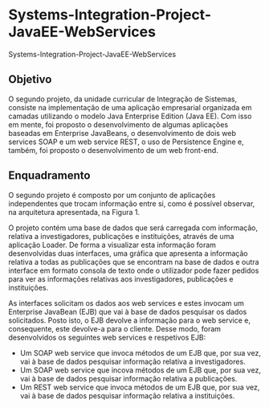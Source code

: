 # Systems-Integration-Project-JavaEE-WebServices
 Systems-Integration-Project-JavaEE-WebServices

## Objetivo
O segundo projeto, da unidade curricular de Integração de Sistemas, consiste na implementação de uma aplicação empresarial organizada em camadas utilizando o modelo Java Enterprise Edition (Java EE). Com isso em mente, foi proposto o desenvolvimento de algumas aplicações baseadas em Enterprise JavaBeans, o desenvolvimento de dois web services SOAP e um web service REST, o uso de Persistence Engine e, também, foi proposto o desenvolvimento de um web front-end.

## Enquadramento
O segundo projeto é composto por um conjunto de aplicações independentes que trocam informação entre si, como é possível observar, na arquitetura apresentada, na Figura 1.

O projeto contém uma base de dados que será carregada com informação, relativa a investigadores, publicações e instituições, através de uma aplicação Loader. De forma a visualizar esta informação foram desenvolvidas duas interfaces, uma gráfica que apresenta a informação relativa a todas as publicações que se encontram na base de dados e outra interface em formato consola de texto onde o utilizador pode fazer pedidos para ver as informações relativas aos investigadores, publicações e instituições.

As interfaces solicitam os dados aos web services e estes invocam um Enterprise JavaBean (EJB) que vai à base de dados pesquisar os dados solicitados. Posto isto, o EJB devolve a informação para o web service e, consequente, este devolve-a para o cliente. Desse modo, foram desenvolvidos os seguintes web services e respetivos EJB:
- Um SOAP web service que invoca métodos de um EJB que, por sua vez, vai à base de dados pesquisar informação relativa a investigadores.
- Um SOAP web service que incova métodos de um EJB que, por sua vez, vai à base de dados pesquisar informação relativa a publicações.
- Um REST web service que invoca métodos de um EJB que, por sua vez, vai à base de dados pesquisar informação relativa a instituições.
